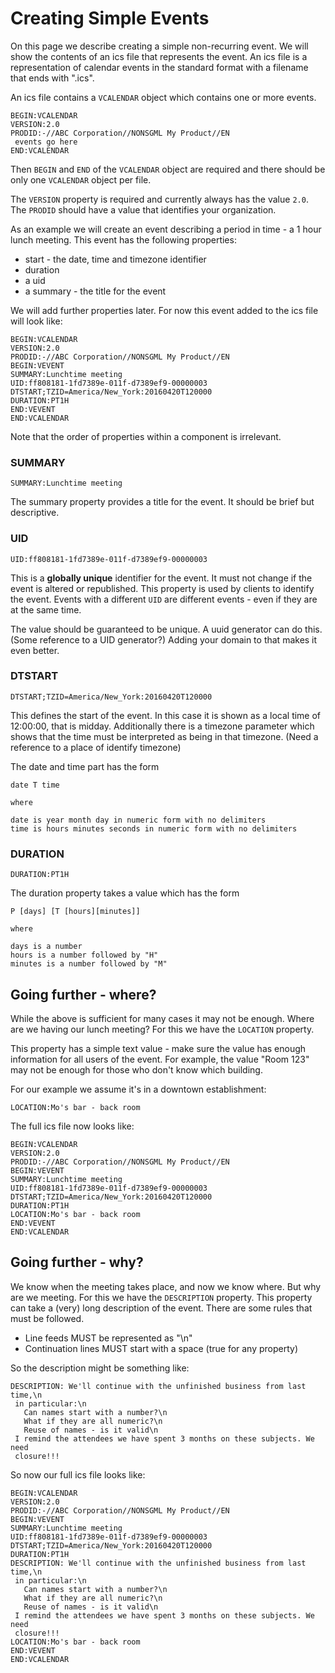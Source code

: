 # Creating Simple Events

On this page we describe creating a simple non-recurring event. We will
show the contents of an ics file that represents the event. An ics file is
a representation of calendar events in the standard format with a filename
that ends with ".ics".

An ics file contains a `VCALENDAR` object which contains one or more
events.

```
BEGIN:VCALENDAR
VERSION:2.0
PRODID:-//ABC Corporation//NONSGML My Product//EN
 events go here
END:VCALENDAR
```

Then `BEGIN` and `END` of the `VCALENDAR` object are required and there should be
only one `VCALENDAR` object per file.

The `VERSION` property is required and currently always has the value `2.0`.
The `PRODID` should have a value that identifies your organization.

As an  example we will create an event describing a period in time -
a 1 hour lunch meeting. This event has the following properties:

* start - the date, time and timezone identifier
* duration
* a uid
* a summary - the title for the event

We will add further properties later. For now this event added to the ics file
will look like:

```
BEGIN:VCALENDAR
VERSION:2.0
PRODID:-//ABC Corporation//NONSGML My Product//EN
BEGIN:VEVENT
SUMMARY:Lunchtime meeting
UID:ff808181-1fd7389e-011f-d7389ef9-00000003
DTSTART;TZID=America/New_York:20160420T120000
DURATION:PT1H
END:VEVENT
END:VCALENDAR
```

Note that the order of properties within a component is irrelevant.

### SUMMARY
`SUMMARY:Lunchtime meeting`

The summary property provides a title for the event. It should be brief but descriptive.

### UID
`UID:ff808181-1fd7389e-011f-d7389ef9-00000003`

This is a **globally unique** identifier for the event. It
must not change if the event is altered or republished. This property
is used by clients to identify the event. Events with a different `UID` are
different events - even if they are at the same time.

The value should be guaranteed to be unique. A uuid generator can do this.
(Some reference to a UID generator?) Adding your domain to that makes it even better.

### DTSTART
`DTSTART;TZID=America/New_York:20160420T120000`

This defines the start of the event. In this case it is shown as a local
time of 12:00:00, that is midday. Additionally there is a timezone parameter
which shows that the time must be interpreted as being in that timezone.
(Need a reference to a place of identify timezone)

The date and time part has the form

```
date T time

where

date is year month day in numeric form with no delimiters
time is hours minutes seconds in numeric form with no delimiters
```

### DURATION
`DURATION:PT1H`

The duration property takes a value which has the form
```
P [days] [T [hours][minutes]]

where

days is a number
hours is a number followed by "H"
minutes is a number followed by "M"
```

## Going further - where?
While the above is sufficient for many cases it may not be enough.
Where are we having our lunch meeting? For this we have the `LOCATION` property.

This property has a simple text value - make sure the value has enough
information for all users of the event. For example, the value
"Room 123" may not be enough for those who don't know which building.

For our example we assume it's in a downtown establishment:

```
LOCATION:Mo's bar - back room
```

The full ics file now looks like:
```
BEGIN:VCALENDAR
VERSION:2.0
PRODID:-//ABC Corporation//NONSGML My Product//EN
BEGIN:VEVENT
SUMMARY:Lunchtime meeting
UID:ff808181-1fd7389e-011f-d7389ef9-00000003
DTSTART;TZID=America/New_York:20160420T120000
DURATION:PT1H
LOCATION:Mo's bar - back room
END:VEVENT
END:VCALENDAR
```

## Going further - why?
We know when the meeting takes place, and now we know where. But why
are we meeting. For this we have the `DESCRIPTION` property. This
property can take a (very) long description of the event. There are some
rules that must be followed.
* Line feeds MUST be represented as "\n"
* Continuation lines MUST start with a space (true for any property)

So the description might be something like:

```
DESCRIPTION: We'll continue with the unfinished business from last time,\n
 in particular:\n
   Can names start with a number?\n
   What if they are all numeric?\n
   Reuse of names - is it valid\n
 I remind the attendees we have spent 3 months on these subjects. We need
 closure!!!
```

So now our full ics file looks like:
```
BEGIN:VCALENDAR
VERSION:2.0
PRODID:-//ABC Corporation//NONSGML My Product//EN
BEGIN:VEVENT
SUMMARY:Lunchtime meeting
UID:ff808181-1fd7389e-011f-d7389ef9-00000003
DTSTART;TZID=America/New_York:20160420T120000
DURATION:PT1H
DESCRIPTION: We'll continue with the unfinished business from last time,\n
 in particular:\n
   Can names start with a number?\n
   What if they are all numeric?\n
   Reuse of names - is it valid\n
 I remind the attendees we have spent 3 months on these subjects. We need
 closure!!!
LOCATION:Mo's bar - back room
END:VEVENT
END:VCALENDAR
```
